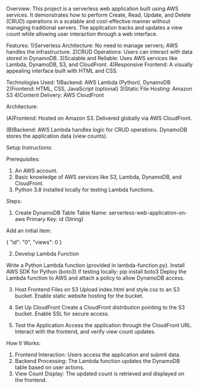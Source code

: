 Overview:
This project is a serverless web application built using AWS services. It demonstrates how to perform Create, Read, Update, and Delete (CRUD) operations in a scalable and cost-effective manner without managing traditional servers. The application tracks and updates a view count while allowing user interaction through a web interface.

Features:
1)Serverless Architecture: No need to manage servers; AWS handles the infrastructure.
2)CRUD Operations: Users can interact with data stored in DynamoDB.
3)Scalable and Reliable: Uses AWS services like Lambda, DynamoDB, S3, and CloudFront.
4)Responsive Frontend: A visually appealing interface built with HTML and CSS.

Technologies Used:
1)Backend: AWS Lambda (Python), DynamoDB
2)Frontend: HTML, CSS, JavaScript (optional)
3)Static File Hosting: Amazon S3
4)Content Delivery: AWS CloudFront

Architecture:

(A)Frontend:
Hosted on Amazon S3.
Delivered globally via AWS CloudFront.

(B)Backend:
AWS Lambda handles logic for CRUD operations.
DynamoDB stores the application data (view counts).

Setup Instructions:

Prerequisites:
1) An AWS account.
2) Basic knowledge of AWS services like S3, Lambda, DynamoDB, and CloudFront.
3) Python 3.8 installed locally for testing Lambda functions.

Steps:
1) Create DynamoDB Table
Table Name: serverless-web-application-on-aws
Primary Key: id (String)

Add an initial item:

{
  "id": "0",
  "views": 0
}

2) Develop Lambda Function

Write a Python Lambda function (provided in lambda-function.py).
Install AWS SDK for Python (boto3) if testing locally: pip install boto3
Deploy the Lambda function to AWS and attach a policy to allow DynamoDB access.

3) Host Frontend Files on S3
Upload index.html and style.css to an S3 bucket.
Enable static website hosting for the bucket.

4) Set Up CloudFront
Create a CloudFront distribution pointing to the S3 bucket.
Enable SSL for secure access.

5) Test the Application
Access the application through the CloudFront URL.
Interact with the frontend, and verify view count updates.

How It Works:
1) Frontend Interaction: Users access the application and submit data.
2) Backend Processing: The Lambda function updates the DynamoDB table based on user actions.
3) View Count Display: The updated count is retrieved and displayed on the frontend.

